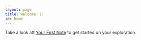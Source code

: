 ```yaml
---
layout: page
title: Welcome! 🥬
id: home
---
```


<section class="callout">
	Take a look att <a href="/your-first-note.html" class="internal-link">Your First Note</a> to get started on your exploration.
</section>
